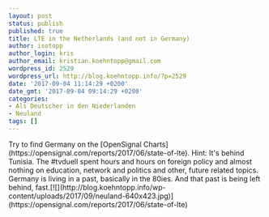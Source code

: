 ```yaml
---
layout: post
status: publish
published: true
title: LTE in the Netherlands (and not in Germany)
author: isotopp
author_login: kris
author_email: kristian.koehntopp@gmail.com
wordpress_id: 2529
wordpress_url: http://blog.koehntopp.info/?p=2529
date: '2017-09-04 11:14:29 +0200'
date_gmt: '2017-09-04 09:14:29 +0200'
categories:
- Als Deutscher in den Niederlanden
- Neuland
tags: []
---
```

<p>Try to find Germany on the [OpenSignal Charts](https://opensignal.com/reports/2017/06/state-of-lte). Hint: It's behind Tunisia. The #tvduell spent hours and hours on foreign policy and almost nothing on education, network and politics and other, future related topics. Germany is living in a past, basically in the 80ies. And that past is being left behind, fast.[![](http://blog.koehntopp.info/wp-content/uploads/2017/09/neuland-640x423.jpg)](https://opensignal.com/reports/2017/06/state-of-lte)</p>
